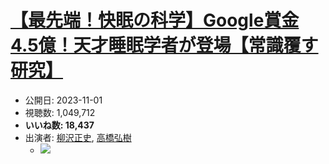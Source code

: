 # [【最先端！快眠の科学】Google賞金4.5億！天才睡眠学者が登場【常識覆す研究】](https://www.youtube.com/watch?v=JpOL251JVcY)
-   公開日: 2023-11-01
-   視聴数: 1,049,712
-   **いいね数: 18,437**
-   出演者: [柳沢正史](/rehacq_fan/people/柳沢正史 "wikilink"), [高橋弘樹](/rehacq_fan/people/高橋弘樹 "wikilink")
    - [![](https://img.youtube.com/vi/JpOL251JVcY/hqdefault.jpg)](https://www.youtube.com/watch?v=JpOL251JVcY)
